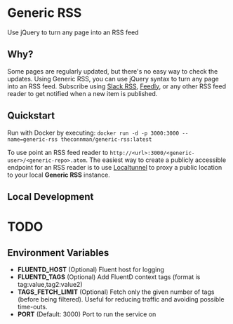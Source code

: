 # Generic RSS

Use jQuery to turn any page into an RSS feed

## Why?

Some pages are regularly updated, but there's no easy way to check the updates. Using Generic RSS, you can use jQuery syntax to turn any page into an RSS feed. Subscribe using [Slack RSS](https://slack.com/apps/new/A0F81R7U7-rss), [Feedly](https://feedly.com/), or any other RSS feed reader to get notified when a new item is published.

## Quickstart

Run with Docker by executing: `docker run -d -p 3000:3000 --name=generic-rss theconnman/generic-rss:latest`

To use point an RSS feed reader to `http://<url>:3000/<generic-user>/<generic-repo>.atom`. The easiest way to create a publicly accessible endpoint for an RSS reader is to use [Localtunnel](https://localtunnel.github.io/) to proxy a public location to your local **Generic RSS** instance.

## Local Development

# TODO

## Environment Variables

- **FLUENTD_HOST** (Optional) Fluent host for logging
- **FLUENTD_TAGS** (Optional) Add FluentD context tags (format is tag:value,tag2:value2)
- **TAGS_FETCH_LIMIT** (Optional) Fetch only the given number of tags (before being filtered). Useful for reducing traffic and avoiding possible time-outs.
- **PORT** (Default: 3000) Port to run the service on
